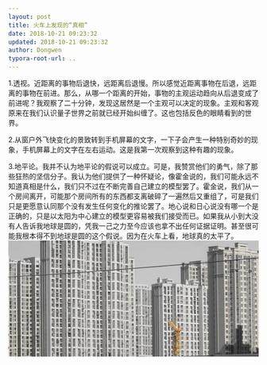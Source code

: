 ```yaml
---
layout: post
title: 火车上发现的“真相”
date: 2018-10-21 09:23:32
updated: 2018-10-21 09:23:32
author: Dongwen
typora-root-url: ..
---
```




1.透视。近距离的事物后退快，远距离后退慢。所以感觉近距离事物在后退，远距离的事物在前进。那么，从哪一个距离的开始，事物的主观运动趋向从后退变成了前进呢？我观察了二十分钟，发现这居然是一个主观可以决定的现象。主观和客观原来在我们认识量子世界之前就已经开始纠缠了。这也包括反色的眼睛看到的世界。

2.从窗户外飞快变化的景致转到手机屏幕的文字，一下子会产生一种特别奇妙的现象，手机屏幕上的文字在左右运动。这是我第一次观察到这种有趣的现象。

3.地平论。我并不认为地平论的假说可以成立。可是，我赞赏他们的勇气，除了那些狂热的坚信分子。我认为他们提供了一种怀疑论，像霍金说的，我们可能永远不知道真相是什么，我们只不过在不断完善自己建立的模型罢了。霍金说，我们从一个房间离开，可能那个房间所有的东西都支离破碎了一遍然后又重组了，可是我们只是更愿意认同那个没有发生任何变化的推论罢了。地心说和日心说没有哪一个是正确的，只是以太阳为中心建立的模型更容易被我们接受而已。如果我从小到大没有人告诉我地球是圆的，凭我一己之力至今应该也拿不出任何证据证明。甚至很可能我根本得不到地球是圆的这个假说。因为在火车上看，地球真的太平了。 ![](/img/in-post/x54954174.jpg)
